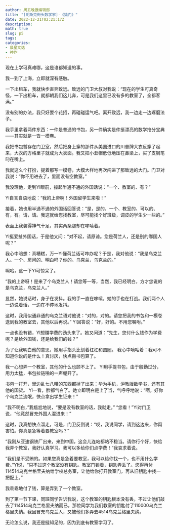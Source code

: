 ```yaml
---
author: 周五晚报编辑部
title: "[明斯克街头数学家]-《撬门》"
date: 2022-12-21T02:21:17Z
description: 
math: true
slug: p5
tags:
categories:
- 晨星文选
- 神作
---
```

现在上学可真难哪，这是谁都知道的事。

我一到了上海，立即就深有感触。

一下出租车，我就快步直奔致远。致远的门卫大叔对我说：“现在的学生可真奇怪，一下出租车，就都朝我们这儿奔，可是我们这里已没有多的教室了，全都客满。”

没有别的办法，我只好耍个花招，再碰碰运气吧。离开致远，我一边走一边琢磨法子。

我手里拿着两件东西：一件是普通的书包，另一件确实是件挺漂亮的数学抢分宝典——其实就是一沓一模卷。

我把书包暂存在门卫室，然后把身上穿的那件从美国进口的川普牌大衣反穿了起来，大衣的方格里子就成为大衣面。我又把小丑帽低低地压在鼻梁上，买了支钢笔叼在嘴上。

我就这么个打扮，提着那写一模卷，大模大样地再次闯进了那致远的大门。门卫对我说：“你不用进去了，里面没有空教室。”

我没理他，走到Yl眼前，操起半通不通的外国话说：“一个、教室的、有？”

Yl自言自语地说：“我的上帝啊！外国留学生来啦！”

接着，她也用半通不通的外国话回答说：“是，是的，一个、教室的、可以的、有，有。请，请。我这就给您找教室，尽可能找个好班级，调皮的学生少一些的。”

表面上我装得神气十足，其实两条腿却在哆嗦着。

Yl挺爱扯外国话，于是他又问：“对不起，请原谅。您是荷兰人，还是别的哪国人呢？”

我心中暗想：真糟糕，万一Yl懂荷兰话可咋办呢？于是，我对他说：“我是乌克兰人。一个、房间的、明白吗？你的。乌克兰，乌克兰的。”

啊哈，这一下Yl可惊呆了。

“我的上帝呀！是来了个乌克兰人！请您等一等，当然，我已经明白，方才您说的是乌克兰，乌克兰人。”

显然，她说话时，身子在发抖。我的手一直在哆嗦，她的手也在打战。我们两个人一边说着话，一边在不停地发抖。

这时，我用似通非通的乌克兰语对他说：“对的，对的。请您把我的书包和一模卷送到我的教室去，其他以后再说。”
Yl回答说：“好，好的。不用您嘱咐。”

一点也没有错，Yl想赚学费的劲头来了。她又问道：“先生，您付什么钱作为学费呢？是给外国钱，还是给我们的钱？”

为了让我明白他的意思，她用手指头比划着杠杠和圆圈。
我心中嘀咕着：我可不知道你说的是什么！真讨厌，快点搬书包算了。

我一心想弄一个教室，其他的什么也顾不上了。
Yl用手提书包，由于殷勤过分，用力太猛，书包拉链啪的一声绷开了。

书包一打开，里边乱七八糟的东西都掉了出来：华为手机，沪教版数学书，还有其他的国货。
Yl一看，脸都气白了。她立即明白是上了当，气呼呼地说：“啊，好你个乌克兰流氓，快点拿出学生证来！”

“我不明白，”我尴尬地说，“要是没有教室的话，我就走。”
“您看！”Yl对门卫说，“他竟然冒充外国人混进来！”

这时，我真想快点溜走，可是，门卫反倒说：“哎，我说同学，请到这边来，你甭害怕。你真是急等着要教室吗？”

“我刚从亚速钢铁厂出来，来到中国，这会儿连站都站不稳当。请你行个好，快给我弄个教室，我好认真学习。我可以多给你们点学费！”我哀求着说。

“我们是不受贿的。如果您真是急着要教室，我可以给你找一个，也不用什么学费。”Yl说，“只不过这个教室没有钥匙。教室门锁着，钥匙弄丢了。您得再付114514乌克兰格里夫纳给学校总务室，让他给你打开教室门，再从旧钥匙中找一把配上。”

我乖乖地付了钱，算是弄到了一个教室。

到了第一节下课，同班同学告诉我说，这个教室的钥匙根本没有丢，不过让他们敲去了114514乌克兰格里夫纳而已，那位同学为我们教室的钥匙付了110000乌克兰格里夫纳。我因冒充乌克兰人，又被他们多弄去4514乌克兰格里夫纳。

无论怎么说，我还是挺知足的，因为到底有教室学习了。